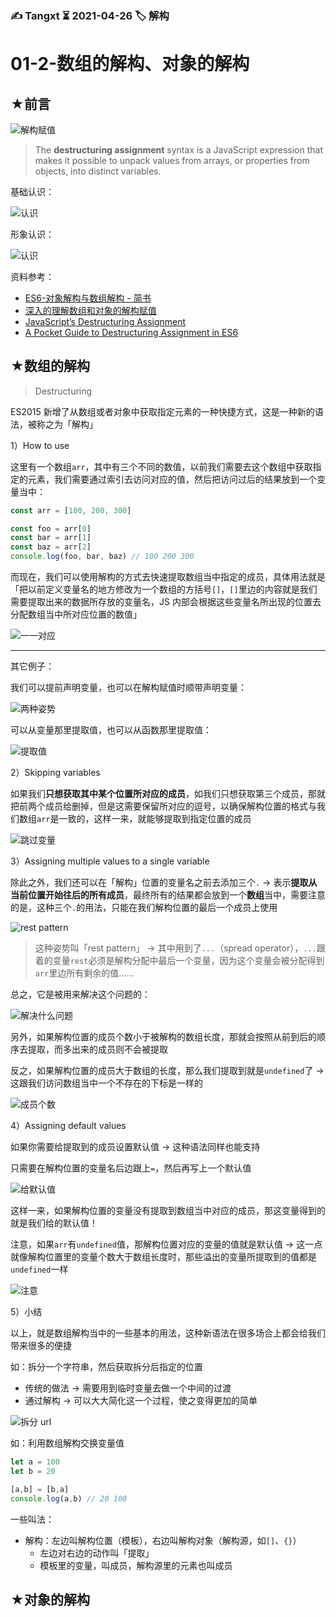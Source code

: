 ### ✍️ Tangxt ⏳ 2021-04-26 🏷️ 解构

# 01-2-数组的解构、对象的解构

## ★前言

![解构赋值](assets/img/2021-04-26-09-25-30.png)

> The **destructuring assignment** syntax is a JavaScript expression that makes it possible to unpack values from arrays, or properties from objects, into distinct variables.

基础认识：

![认识](assets/img/2021-04-26-09-37-32.png)

形象认识：

![认识](assets/img/2021-04-26-09-39-46.png)

资料参考：

- [ES6-对象解构与数组解构 - 简书](https://www.jianshu.com/p/a8f74b29d0d1)
- [深入的理解数组和对象的解构赋值](https://juejin.cn/post/6844904119342202888)
- [JavaScript’s Destructuring Assignment](https://javascript.plainenglish.io/javascripts-destructuring-assignment-6d2c7db9bea8)
- [A Pocket Guide to Destructuring Assignment in ES6](https://codeburst.io/a-pocket-guide-to-destructuring-assignment-in-es6-f89c172a00b9)

## ★数组的解构

> Destructuring

ES2015 新增了从数组或者对象中获取指定元素的一种快捷方式，这是一种新的语法，被称之为「解构」

1）How to use

这里有一个数组`arr`，其中有三个不同的数值，以前我们需要去这个数组中获取指定的元素，我们需要通过索引去访问对应的值，然后把访问过后的结果放到一个变量当中：

``` js
const arr = [100, 200, 300]

const foo = arr[0]
const bar = arr[1]
const baz = arr[2]
console.log(foo, bar, baz) // 100 200 300
```

而现在，我们可以使用解构的方式去快速提取数组当中指定的成员，具体用法就是「把以前定义变量名的地方修改为一个数组的方括号`[]`，`[]`里边的内容就是我们需要提取出来的数据所存放的变量名，JS 内部会根据这些变量名所出现的位置去分配数组当中所对应位置的数值」

![一一对应](assets/img/2021-04-26-10-25-04.png)

---

其它例子：

我们可以提前声明变量，也可以在解构赋值时顺带声明变量：

![两种姿势](assets/img/2021-04-26-11-09-24.png)

可以从变量那里提取值，也可以从函数那里提取值：

![提取值](assets/img/2021-04-26-11-13-12.png)

2）Skipping variables

如果我们**只想获取其中某个位置所对应的成员**，如我们只想获取第三个成员，那就把前两个成员给删掉，但是这需要保留所对应的逗号，以确保解构位置的格式与我们数组`arr`是一致的，这样一来，就能够提取到指定位置的成员

![跳过变量](assets/img/2021-04-26-10-31-07.png)

3）Assigning multiple values to a single variable

除此之外，我们还可以在「解构」位置的变量名之前去添加三个`.` -> 表示**提取从当前位置开始往后的所有成员**，最终所有的结果都会放到一个**数组**当中，需要注意的是，这种三个`.`的用法，只能在我们解构位置的最后一个成员上使用

![rest pattern](assets/img/2021-04-26-10-38-27.png)

> 这种姿势叫「rest pattern」 -> 其中用到了`...`（spread operator），`...`跟着的变量`rest`必须是解构分配中最后一个变量，因为这个变量会被分配得到`arr`里边所有剩余的值……

总之，它是被用来解决这个问题的：

![解决什么问题](assets/img/2021-04-26-10-46-15.png)

另外，如果解构位置的成员个数小于被解构的数组长度，那就会按照从前到后的顺序去提取，而多出来的成员则不会被提取

反之，如果解构位置的成员大于数组的长度，那么我们提取到就是`undefined`了 -> 这跟我们访问数组当中一个不存在的下标是一样的

![成员个数](assets/img/2021-04-26-11-00-03.png)

4）Assigning default values

如果你需要给提取到的成员设置默认值 -> 这种语法同样也能支持

只需要在解构位置的变量名后边跟上`=`，然后再写上一个默认值

![给默认值](assets/img/2021-04-26-11-40-17.png)

这样一来，如果解构位置的变量没有提取到数组当中对应的成员，那这变量得到的就是我们给的默认值！

注意，如果`arr`有`undefined`值，那解构位置对应的变量的值就是默认值 -> 这一点就像解构位置里的变量个数大于数组长度时，那些溢出的变量所提取到的值都是`undefined`一样

![注意](assets/img/2021-04-26-11-45-00.png)

5）小结

以上，就是数组解构当中的一些基本的用法，这种新语法在很多场合上都会给我们带来很多的便捷

如：拆分一个字符串，然后获取拆分后指定的位置

- 传统的做法 -> 需要用到临时变量去做一个中间的过渡
- 通过解构 -> 可以大大简化这一个过程，使之变得更加的简单

![拆分 url](assets/img/2021-04-26-11-36-21.png)

如：利用数组解构交换变量值

``` js
let a = 100
let b = 20

[a,b] = [b,a]
console.log(a,b) // 20 100
```

一些叫法：

- 解构：左边叫解构位置（模板），右边叫解构对象（解构源，如`[]`、`{}`）
  - 左边对右边的动作叫「提取」
  - 模板里的变量，叫成员，解构源里的元素也叫成员

## ★对象的解构



